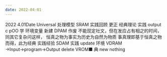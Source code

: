 ```yaml
---
date: 2022-04-01
---
```


2022 4.01Date Universal 处理模型 SRAM 实践回顾 更正 经典理论 实践 output c pOO 学 环境变量 新建 DPAM 作废 不能现定社文，但在发应占有相之的时间，同其它复杂问这样， 恒真之物为事实为历史为自然为物质 事真理即基于恒真之物而得，此为经典 实践经验 SDAM 实践 update 环境 VDRAM →Input→program→Output delete VROM■ 典 new nothing
